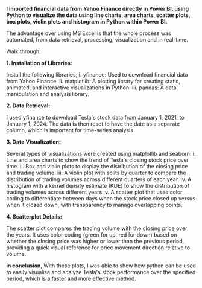 **I imported financial data from Yahoo Finance directly in Power BI, using Python to visualize the data using line charts, area charts, scatter plots, box plots, violin plots and histogram in Python within Power BI.**

The advantage over using MS Excel is that the whole process was automated, from data retrieval, processing, visualization and in real-time.

Walk through:

**1. Installation of Libraries:**

Install the following libraries;
i. yfinance: Used to download financial data from Yahoo Finance.
ii. matplotlib: A plotting library for creating static, animated, and interactive visualizations in Python.
iii. pandas: A data manipulation and analysis library.


**2. Data Retrieval:**

I used yfinance to download Tesla's stock data from January 1, 2021, to January 1, 2024.
The data is then reset to have the date as a separate column, which is important for time-series analysis.

**3. Data Visualization:**

Several types of visualizations were created using matplotlib and seaborn:
i. Line and area charts to show the trend of Tesla's closing stock price over time.
ii. Box and violin plots to display the distribution of the closing price and trading volume.
iii. A violin plot with splits by quarter to compare the distribution of trading volumes across different quarters of each year.
iv. A histogram with a kernel density estimate (KDE) to show the distribution of trading volumes across different years.
v. A scatter plot that uses color coding to differentiate between days when the stock price closed up versus when it closed down, with transparency to manage overlapping points.

**4. Scatterplot Details:**

The scatter plot compares the trading volume with the closing price over the years. 
It uses color coding (green for up, red for down) based on whether the closing price was higher or lower than the previous period,
providing a quick visual reference for price movement direction relative to volume.

**in conclusion**, With these plots, I was able to show how python can be used to easily visualise and analyze Tesla's stock performance over the specified period, which is a faster and more effective method. 
